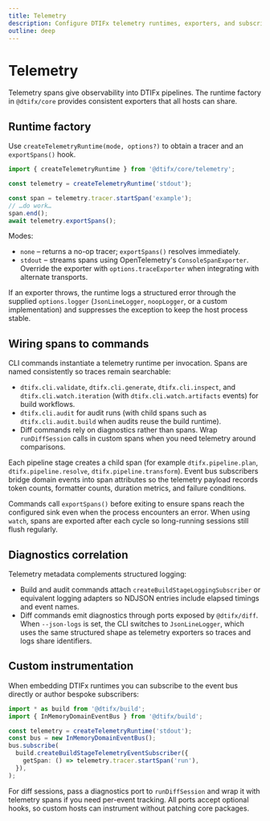 ```yaml
---
title: Telemetry
description: Configure DTIFx telemetry runtimes, exporters, and subscribers.
outline: deep
---
```


# Telemetry

Telemetry spans give observability into DTIFx pipelines. The runtime factory in `@dtifx/core`
provides consistent exporters that all hosts can share.

## Runtime factory

Use `createTelemetryRuntime(mode, options?)` to obtain a tracer and an `exportSpans()` hook.

```ts
import { createTelemetryRuntime } from '@dtifx/core/telemetry';

const telemetry = createTelemetryRuntime('stdout');

const span = telemetry.tracer.startSpan('example');
// …do work…
span.end();
await telemetry.exportSpans();
```

Modes:

- `none` – returns a no-op tracer; `exportSpans()` resolves immediately.
- `stdout` – streams spans using OpenTelemetry's `ConsoleSpanExporter`. Override the exporter with
  `options.traceExporter` when integrating with alternate transports.

If an exporter throws, the runtime logs a structured error through the supplied `options.logger`
(`JsonLineLogger`, `noopLogger`, or a custom implementation) and suppresses the exception to keep
the host process stable.

## Wiring spans to commands

CLI commands instantiate a telemetry runtime per invocation. Spans are named consistently so traces
remain searchable:

- `dtifx.cli.validate`, `dtifx.cli.generate`, `dtifx.cli.inspect`, and `dtifx.cli.watch.iteration`
  (with `dtifx.cli.watch.artifacts` events) for build workflows.
- `dtifx.cli.audit` for audit runs (with child spans such as `dtifx.cli.audit.build` when audits
  reuse the build runtime).
- Diff commands rely on diagnostics rather than spans. Wrap `runDiffSession` calls in custom spans
  when you need telemetry around comparisons.

Each pipeline stage creates a child span (for example `dtifx.pipeline.plan`,
`dtifx.pipeline.resolve`, `dtifx.pipeline.transform`). Event bus subscribers bridge domain events
into span attributes so the telemetry payload records token counts, formatter counts, duration
metrics, and failure conditions.

Commands call `exportSpans()` before exiting to ensure spans reach the configured sink even when the
process encounters an error. When using `watch`, spans are exported after each cycle so long-running
sessions still flush regularly.

## Diagnostics correlation

Telemetry metadata complements structured logging:

- Build and audit commands attach `createBuildStageLoggingSubscriber` or equivalent logging adapters
  so NDJSON entries include elapsed timings and event names.
- Diff commands emit diagnostics through ports exposed by `@dtifx/diff`. When `--json-logs` is set,
  the CLI switches to `JsonLineLogger`, which uses the same structured shape as telemetry exporters
  so traces and logs share identifiers.

## Custom instrumentation

When embedding DTIFx runtimes you can subscribe to the event bus directly or author bespoke
subscribers:

```ts
import * as build from '@dtifx/build';
import { InMemoryDomainEventBus } from '@dtifx/build';

const telemetry = createTelemetryRuntime('stdout');
const bus = new InMemoryDomainEventBus();
bus.subscribe(
  build.createBuildStageTelemetryEventSubscriber({
    getSpan: () => telemetry.tracer.startSpan('run'),
  }),
);
```

For diff sessions, pass a diagnostics port to `runDiffSession` and wrap it with telemetry spans if
you need per-event tracking. All ports accept optional hooks, so custom hosts can instrument without
patching core packages.
